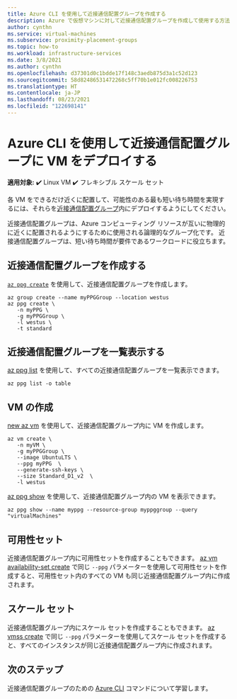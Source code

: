 ```yaml
---
title: Azure CLI を使用して近接通信配置グループを作成する
description: Azure で仮想マシンに対して近接通信配置グループを作成して使用する方法について説明します。
author: cynthn
ms.service: virtual-machines
ms.subservice: proximity-placement-groups
ms.topic: how-to
ms.workload: infrastructure-services
ms.date: 3/8/2021
ms.author: cynthn
ms.openlocfilehash: d37301d0c1bdde17f148c3aedb875d3a1c52d123
ms.sourcegitcommit: 58d82486531472268c5ff70b1e012fc008226753
ms.translationtype: HT
ms.contentlocale: ja-JP
ms.lasthandoff: 08/23/2021
ms.locfileid: "122698141"
---
```

# <a name="deploy-vms-to-proximity-placement-groups-using-azure-cli"></a>Azure CLI を使用して近接通信配置グループに VM をデプロイする

**適用対象:** :heavy_check_mark: Linux VM :heavy_check_mark: フレキシブル スケール セット 

各 VM をできるだけ近くに配置して、可能性のある最も短い待ち時間を実現するには、それらを[近接通信配置グループ](../co-location.md#proximity-placement-groups)内にデプロイするようにしてください。

近接通信配置グループは、Azure コンピューティング リソースが互いに物理的に近くに配置されるようにするために使用される論理的なグループ化です。 近接通信配置グループは、短い待ち時間が要件であるワークロードに役立ちます。


## <a name="create-the-proximity-placement-group"></a>近接通信配置グループを作成する
[`az ppg create`](/cli/azure/ppg#az_ppg_create) を使用して、近接通信配置グループを作成します。 

```azurecli-interactive
az group create --name myPPGGroup --location westus
az ppg create \
   -n myPPG \
   -g myPPGGroup \
   -l westus \
   -t standard 
```

## <a name="list-proximity-placement-groups"></a>近接通信配置グループを一覧表示する

[az ppg list](/cli/azure/ppg#az_ppg_list) を使用して、すべての近接通信配置グループを一覧表示できます。

```azurecli-interactive
az ppg list -o table
```

## <a name="create-a-vm"></a>VM の作成

[new az vm](/cli/azure/vm#az_vm_create) を使用して、近接通信配置グループ内に VM を作成します。

```azurecli-interactive
az vm create \
   -n myVM \
   -g myPPGGroup \
   --image UbuntuLTS \
   --ppg myPPG  \
   --generate-ssh-keys \
   --size Standard_D1_v2  \
   -l westus
```

[az ppg show](/cli/azure/ppg#az_ppg_show) を使用して、近接通信配置グループ内の VM を表示できます。

```azurecli-interactive
az ppg show --name myppg --resource-group myppggroup --query "virtualMachines"
```

## <a name="availability-sets"></a>可用性セット
近接通信配置グループ内に可用性セットを作成することもできます。 [az vm availability-set create](/cli/azure/vm/availability-set#az_vm_availability_set_create) で同じ `--ppg` パラメーターを使用して可用性セットを作成すると、可用性セット内のすべての VM も同じ近接通信配置グループ内に作成されます。

## <a name="scale-sets"></a>スケール セット

近接通信配置グループ内にスケール セットを作成することもできます。 [az vmss create](/cli/azure/vmss#az_vmss_create) で同じ `--ppg` パラメーターを使用してスケール セットを作成すると、すべてのインスタンスが同じ近接通信配置グループ内に作成されます。

## <a name="next-steps"></a>次のステップ

近接通信配置グループのための [Azure CLI](/cli/azure/ppg) コマンドについて学習します。